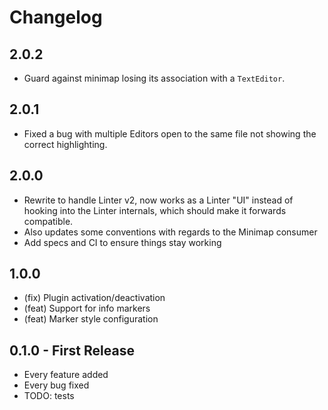 # Changelog

## 2.0.2

*   Guard against minimap losing its association with a `TextEditor`.

## 2.0.1

*   Fixed a bug with multiple Editors open to the same file not showing the
    correct highlighting.

## 2.0.0

*   Rewrite to handle Linter v2, now works as a Linter "UI" instead of hooking
    into the Linter internals, which should make it forwards compatible.
*   Also updates some conventions with regards to the Minimap consumer
*   Add specs and CI to ensure things stay working

## 1.0.0

*   (fix) Plugin activation/deactivation
*   (feat) Support for info markers
*   (feat) Marker style configuration

## 0.1.0 - First Release

*   Every feature added
*   Every bug fixed
*   TODO: tests
